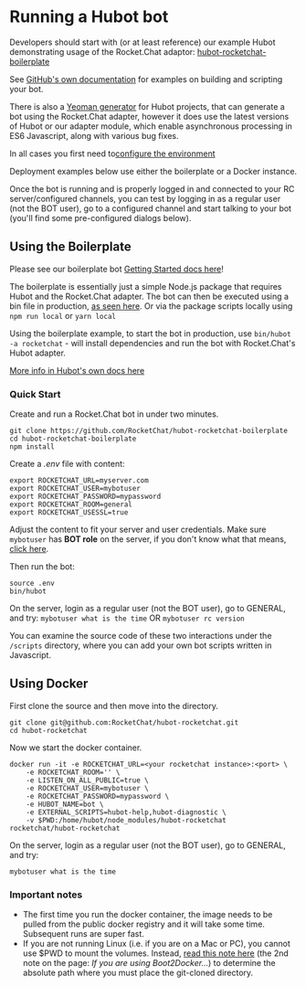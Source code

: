 # Running a Hubot bot

Developers should start with (or at least reference) our example Hubot
demonstrating usage of the Rocket.Chat adaptor:
[hubot-rocketchat-boilerplate](https://github.com/RocketChat/hubot-rocketchat-boilerplate)

See [GitHub's own documentation](https://hubot.github.com/) for examples on
building and scripting your bot.

There is also a [Yeoman generator](https://github.com/hubotio/generator-hubot)
for Hubot projects, that can generate a bot using the Rocket.Chat adapter,
however it does use the latest versions of Hubot or our adapter module, which
enable asynchronous processing in ES6 Javascript, along with various bug fixes.

In all cases you first need to[configure the environment](../configure-bot-environment)

Deployment examples below use either the boilerplate or a Docker instance.

Once the bot is running and is properly logged in and connected to your RC
server/configured channels, you can test by logging in as a regular user
(not the BOT user), go to a configured channel and start talking to your bot
(you'll find some pre-configured dialogs below).

## Using the Boilerplate

Please see our boilerplate bot [Getting Started docs here](https://github.com/RocketChat/hubot-rocketchat-boilerplate)!

The boilerplate is essentially just a simple Node.js package that requires
Hubot and the Rocket.Chat adapter. The bot can then be executed using a bin file
in production, [as seen here](https://github.com/RocketChat/hubot-rocketchat-boilerplate/tree/master/bin).
Or via the package scripts locally using `npm run local` or `yarn local`

Using the boilerplate example, to start the bot in production, use
`bin/hubot -a rocketchat` - will install dependencies and run the bot with
Rocket.Chat's Hubot adapter.

[More info in Hubot's own docs here](https://hubot.github.com/docs/)

### Quick Start

Create and run a Rocket.Chat bot in under two minutes.

```
git clone https://github.com/RocketChat/hubot-rocketchat-boilerplate
cd hubot-rocketchat-boilerplate
npm install
```

Create a _.env_ file with content:

```
export ROCKETCHAT_URL=myserver.com
export ROCKETCHAT_USER=mybotuser
export ROCKETCHAT_PASSWORD=mypassword
export ROCKETCHAT_ROOM=general
export ROCKETCHAT_USESSL=true
```

Adjust the content to fit your server and user credentials. Make sure `mybotuser`
has **BOT role** on the server, if you don't know what that means,
[click here](../creating-bot-users).

Then run the bot:

```
source .env
bin/hubot
```

On the server, login as a regular user (not the BOT user), go to GENERAL,
and try: `mybotuser what is the time` OR `mybotuser rc version`

You can examine the source code of these two interactions under the `/scripts`
directory, where you can add your own bot scripts written in Javascript.

## Using Docker

First clone the source and then move into the directory.

```
git clone git@github.com:RocketChat/hubot-rocketchat.git
cd hubot-rocketchat
```

Now we start the docker container.

```
docker run -it -e ROCKETCHAT_URL=<your rocketchat instance>:<port> \
    -e ROCKETCHAT_ROOM='' \
    -e LISTEN_ON_ALL_PUBLIC=true \
    -e ROCKETCHAT_USER=mybotuser \
    -e ROCKETCHAT_PASSWORD=mypassword \
    -e HUBOT_NAME=bot \
    -e EXTERNAL_SCRIPTS=hubot-help,hubot-diagnostic \
    -v $PWD:/home/hubot/node_modules/hubot-rocketchat rocketchat/hubot-rocketchat
```

On the server, login as a regular user (not the BOT user), go to GENERAL, and try:

```
mybotuser what is the time
```

### Important notes

- The first time you run the docker container, the image needs to be pulled from the public docker registry and it will take some time.  Subsequent runs are super fast.
- If you are not running Linux (i.e. if you are on a Mac or PC), you cannot use $PWD to mount the volumes. Instead, [read this note here](https://docs.docker.com/userguide/dockervolumes/) (the 2nd note on the page: *If you are using Boot2Docker...*) to determine the absolute path where you must place the git-cloned directory.
